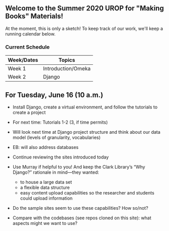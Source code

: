 ## Welcome to the Summer 2020 UROP for "Making Books" Materials!

At the moment, this is only a sketch! To keep track of our work, we'll keep a running calendar below.

### **Current Schedule**

Week/Dates   | Topics
------------ | -------------
Week 1       | Introduction/Omeka
Week 2       | Django


## **For Tuesday, June 16 (10 a.m.)**

-	Install Django, create a virtual environment, and follow the tutorials to create a project
  -	For next time: Tutorials 1-2 (3, if time permits)
-	Will look next time at Django project structure and think about our data model (levels of granularity, vocabularies)
-	EB: will also address databases

-	Continue reviewing the sites introduced today
  -	Use Murray if helpful to you! And keep the Clark Library’s “Why Django?” rationale in mind—they wanted:
    -	to house a large data set
    -	a flexible data structure
    -	easy content upload capabilities so the researcher and students could upload information
-	Do the sample sites seem to use these capabilities? How so/not?

-	Compare with the codebases (see repos cloned on this site): what aspects might we want to use?
